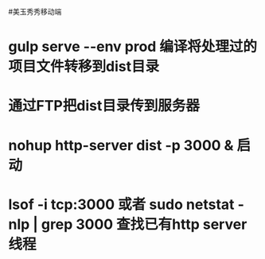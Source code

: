 #美玉秀秀移动端

# gulp serve --env prod 编译将处理过的项目文件转移到dist目录
# 通过FTP把dist目录传到服务器
# nohup http-server dist -p 3000 & 启动
# lsof -i tcp:3000 或者 sudo netstat -nlp | grep 3000 查找已有http server 线程
